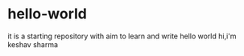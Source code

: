 # hello-world
it is a starting repository with aim to learn and write hello world
hi,i'm keshav sharma

